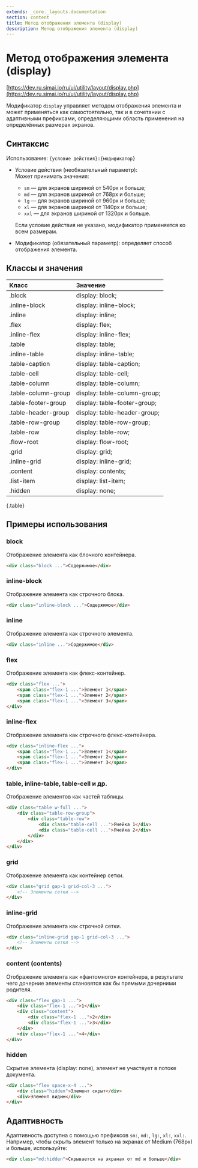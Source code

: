 ```yaml
---
extends: _core._layouts.documentation
section: content
title: Метод отображения элемента (display)
description: Метод отображения элемента (display)
---
```


# Метод отображения элемента (display)

[https://dev.ru.simai.io/ru/ui/utility/layout/display.php](https://dev.ru.simai.io/ru/ui/utility/layout/display.php)

Модификатор `display` управляет методом отображения элемента и может применяться как самостоятельно, так и в сочетании с
адаптивными префиксами, определяющими область применения на определённых размерах экранов.

## Синтаксис

Использование: `{условие действия}:{модификатор}`

- Условие действия (необязательный параметр):  
  Может принимать значения:

    - `sm` — для экранов шириной от 540px и больше;
    - `md` — для экранов шириной от 768px и больше;
    - `lg` — для экранов шириной от 960px и больше;
    - `xl` — для экранов шириной от 1140px и больше;
    - `xxl` — для экранов шириной от 1320px и больше.

  Если условие действия не указано, модификатор применяется ко всем размерам.

- Модификатор (обязательный параметр): определяет способ отображения элемента.

## Классы и значения

| Класс               | Значение                     |
|:--------------------|:-----------------------------|
| .block              | display: block;              |
| .inline-block       | display: inline-block;       |
| .inline             | display: inline;             |
| .flex               | display: flex;               |
| .inline-flex        | display: inline-flex;        |
| .table              | display: table;              |
| .inline-table       | display: inline-table;       |
| .table-caption      | display: table-caption;      |
| .table-cell         | display: table-cell;         |
| .table-column       | display: table-column;       |
| .table-column-group | display: table-column-group; |
| .table-footer-group | display: table-footer-group; |
| .table-header-group | display: table-header-group; |
| .table-row-group    | display: table-row-group;    |
| .table-row          | display: table-row;          |
| .flow-root          | display: flow-root;          |
| .grid               | display: grid;               |
| .inline-grid        | display: inline-grid;        |
| .content            | display: contents;           |
| .list-item          | display: list-item;          |
| .hidden             | display: none;               |
{.table}

## Примеры использования

### **block**  
Отображение элемента как блочного контейнера.

```html
<div class="block ...">Содержимое</div>
```

### **inline-block**  
Отображение элемента как строчного блока.

```html
<div class="inline-block ...">Содержимое</div>
```

### **inline**  
Отображение элемента как строчного элемента.

```html
<div class="inline ...">Содержимое</div>
```

### **flex**  
Отображение элемента как флекс-контейнер.

```html
<div class="flex ...">
    <span class="flex-1 ...">Элемент 1</span>
    <span class="flex-1 ...">Элемент 2</span>
    <span class="flex-1 ...">Элемент 3</span>
</div>
```

### **inline-flex**  
Отображение элемента как строчного флекс-контейнера.

```html
<div class="inline-flex ...">
    <span class="flex-1 ...">Элемент 1</span>
    <span class="flex-1 ...">Элемент 2</span>
    <span class="flex-1 ...">Элемент 3</span>
</div>
```

### **table, inline-table, table-cell и др.**  
Отображение элементов как частей таблицы.

```html
<div class="table w-full ...">
    <div class="table-row-group">
        <div class="table-row">
            <div class="table-cell ...">Ячейка 1</div>
            <div class="table-cell ...">Ячейка 2</div>
        </div>
    </div>
</div>
```

### **grid**  
Отображение элемента как контейнер сетки.

```html
<div class="grid gap-1 grid-col-3 ...">
    <!-- Элементы сетки -->
</div>
```

### **inline-grid**  
Отображение элемента как строчной сетки.

```html
<div class="inline-grid gap-1 grid-col-3 ...">
    <!-- Элементы сетки -->
</div>
```

### **content (contents)**  
Отображение элемента как «фантомного» контейнера, в результате чего дочерние элементы становятся как бы прямыми
дочерними родителя.

```html
<div class="flex gap-1 ...">
    <div class="flex-1 ...">1</div>
    <div class="content">
        <div class="flex-1 ...">2</div>
        <div class="flex-1 ...">3</div>
    </div>
    <div class="flex-1 ...">4</div>
</div>
```

### **hidden**  
Скрытие элемента (display: none), элемент не участвует в потоке документа.

```html
<div class="flex space-x-4 ...">
    <div class="hidden">Элемент скрыт</div>
    <div>Элемент видим</div>
</div>
```

## Адаптивность

Адаптивность доступна с помощью префиксов `sm:`, `md:`, `lg:`, `xl:`, `xxl:`. Например, чтобы скрыть элемент только на
экранах от Medium (768px) и больше, используйте:

```html
<div class="md:hidden">Скрывается на экранах от md и больше</div>
```
